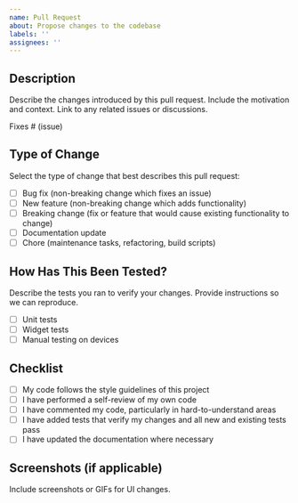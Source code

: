 ```yaml
---
name: Pull Request
about: Propose changes to the codebase
labels: ''
assignees: ''
---
```


## Description
Describe the changes introduced by this pull request. Include the motivation and context. Link to any related issues or discussions.

Fixes # (issue)

## Type of Change
Select the type of change that best describes this pull request:
- [ ] Bug fix (non-breaking change which fixes an issue)
- [ ] New feature (non-breaking change which adds functionality)
- [ ] Breaking change (fix or feature that would cause existing functionality to change)
- [ ] Documentation update
- [ ] Chore (maintenance tasks, refactoring, build scripts)

## How Has This Been Tested?
Describe the tests you ran to verify your changes. Provide instructions so we can reproduce.
- [ ] Unit tests
- [ ] Widget tests
- [ ] Manual testing on devices

## Checklist
- [ ] My code follows the style guidelines of this project
- [ ] I have performed a self-review of my own code
- [ ] I have commented my code, particularly in hard-to-understand areas
- [ ] I have added tests that verify my changes and all new and existing tests pass
- [ ] I have updated the documentation where necessary

## Screenshots (if applicable)
Include screenshots or GIFs for UI changes.